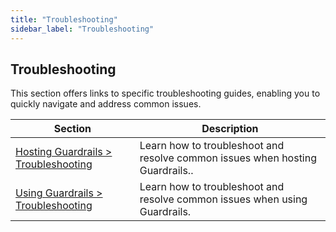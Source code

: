 ```yaml
---
title: "Troubleshooting"
sidebar_label: "Troubleshooting"
---
```


## Troubleshooting

This section offers links to specific troubleshooting guides, enabling you to quickly navigate and address common issues.

  | Section | Description
  | - | -
  | [Hosting Guardrails > Troubleshooting](/guardrails/docs/guides/hosting-guardrails/troubleshooting) | Learn how to troubleshoot and resolve common issues when hosting Guardrails..
  | [Using Guardrails > Troubleshooting](/guardrails/docs/guides/using-guardrails/troubleshooting) | Learn how to troubleshoot and resolve common issues when using Guardrails.
